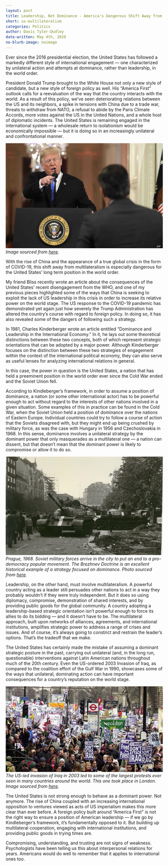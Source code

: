 ```yaml
---
layout: post
title: Leadership, Not Dominance - America's Dangerous Shift Away from Multilateralism
short: us-multilateralism
categories: Politics
author: Davis Tyler-Dudley
date-written: May 4th, 2020
no-blurb-image: noimage
---
```


Ever since the 2016 presidential election, the United States has followed a markedly different style of international engagement — one characterized by unilateral action and attempts at dominance, rather than leadership, in the world order.

President Donald Trump brought to the White House not only a new style of candidate, but a new style of foreign policy as well. His “America First” outlook calls for a reevaluation of the way that the country interacts with the world. As a result of this policy, we’ve seen deteriorating relations between the US and its neighbors, a spike in tensions with China due to a trade war, threats to withdraw from NATO, a refusal to abide by the Paris Climate Accords, more votes against the US in the United Nations, and a whole host of diplomatic incidents. The United States is remaining engaged in the international system — a wholesale return to isolationism would be economically impossible — but it is doing so in an increasingly unilateral and confrontational manner.

![Trump](/images/us-multilateralism/blurb.jpg)<br>
_Image sourced from [here](https://media.voltron.voanews.com/Drupal/01live-166/styles/sourced/s3/2019-04/6278E3B8-B42B-46C4-988A-E9F498BDFBCD.jpg?itok=FuCUPuUi)._

With the rise of China and the appearance of a true global crisis in the form of COVID-19, this shift away from multilateralism is especially dangerous for the United States’ long term position in the world order.

My friend Bliss recently wrote an article about the consequences of the United States’ recent disengagement from the WHO, and one of my previous pieces highlighted some of the ways that China is seeking to exploit the lack of US leadership in this crisis in order to increase its relative power on the world stage. The US response to the COVID-19 pandemic has demonstrated yet again just how severely the Trump Administration has altered the country’s course with regard to foreign policy. In doing so, it has also revealed some of the dangers of following such a strategy.

In 1981, Charles Kinderberger wrote an article entitled “Dominance and Leadership in the International Economy.” In it, he lays out some theoretical distinctions between these two concepts, both of which represent strategic orientations that can be adopted by a major power. Although Kinderberger focuses on the distinction between these two strategies of engagement within the context of the international political economy, they can also serve as useful lenses for analyzing international relations in general.

In this case, the power in question is the United States, a nation that has held a preeminent position in the world order ever since the Cold War ended and the Soviet Union fell.

According to Kindleberger’s framework, in order to assume a position of dominance, a nation (or some other international actor) has to be powerful enough to act without regard to the interests of other nations involved in a given situation. Some examples of this in practice can be found in the Cold War, when the Soviet Union held a position of dominance over the nations of Eastern Europe. Individual countries could try to follow a course of action that the Soviets disagreed with, but they might end up being crushed by military force, as was the case with Hungary in 1956 and Czechoslovakia in 1968. In this sense, dominance involves a unilateral strategy by the dominant power that only masquerades as a multilateral one — a nation can dissent, but that doesn’t mean that the dominant power is likely to compromise or allow it to do so.

![Prague](/images/us-multilateralism/prague.JPG)<br>
_Prague, 1968. Soviet military forces arrive in the city to put an end to a pro-democracy popular movement. The Brezhnev Doctrine is an excellent historical example of a strategy focused on dominance. Photo sourced from [here](https://www.czdjournal.com/images/theme/20180821102528_2018-067-invasion.JPG)._

Leadership, on the other hand, must involve multilateralism. A powerful country acting as a leader still persuades other nations to act in a way they probably wouldn’t if they were truly independent. But it does so using diplomacy, compromise, demonstration of shared interests, and by providing public goods for the global community. A country adopting a leadership-based strategic orientation isn’t powerful enough to force its allies to do its bidding — and it doesn’t have to be. The multilateral approach, built upon networks of alliances, agreements, and international institutions, amplifies strategic power to address a range of crises and issues. And of course, it’s always going to constrict and restrain the leader’s options. That’s the tradeoff that we make.

The United States has certainly made the mistake of assuming a dominant strategic posture in the past, carrying out unilateral (and, in the long run, questionable) interventions against Latin American nations throughout much of the 20th century. Even the US-ordered 2003 Invasion of Iraq, as compared to the coalition effort of the Gulf War in 1990, showcases some of the ways that unilateral, dominating action can have important consequences for a country’s reputation on the world stage.

![Iraq](/images/us-multilateralism/iraq.jpg)<br>
_The US-led invasion of Iraq in 2003 led to some of the largest protests ever seen in many countries around the world. This one took place in London. Image sourced from [here](https://www.mabonline.net/wp-content/uploads/2018/03/Anti-war-movement-2003.jpg)._

The United States is not strong enough to behave as a dominant power. Not anymore. The rise of China coupled with an increasing international opposition to ventures viewed as acts of US imperialism makes this more clear than ever before. A foreign policy built around “America First” is not the right way to ensure a position of American leadership — if we go by Kindleberger’s framework, it’s fundamentally opposed to it. But building up multilateral cooperation, engaging with international institutions, and providing public goods in trying times are.

Compromising, understanding, and trusting are not signs of weakness. Psychologists have been telling us this about interpersonal relations for years. Americans would do well to remember that it applies to international ones too.
